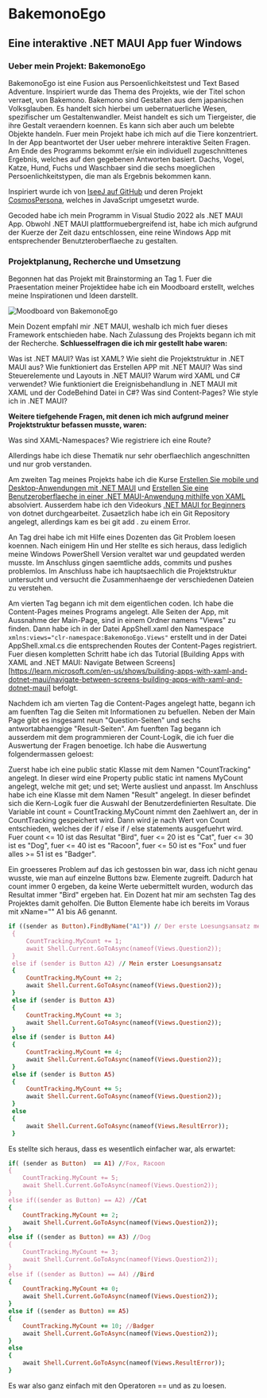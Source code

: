 # BakemonoEgo

## Eine interaktive .NET MAUI App fuer Windows

### Ueber mein Projekt: BakemonoEgo

BakemonoEgo ist eine Fusion aus Persoenlichkeitstest und Text Based Adventure. 
Inspiriert wurde das Thema des Projekts, wie der Titel schon verraet, von Bakemono. 
Bakemono sind Gestalten aus dem japanischen Volksglauben. Es handelt sich hierbei um uebernatuerliche Wesen, spezifischer um Gestaltenwandler.
Meist handelt es sich um Tiergeister, die ihre Gestalt veraendern koennen. Es kann sich aber auch um belebte Objekte handeln. Fuer mein Projekt habe ich mich auf die Tiere konzentriert.
In der App beantwortet der User ueber mehrere interaktive Seiten Fragen. Am Ende des Programms bekommt er/sie ein individuell zugeschnittenes Ergebnis, welches auf den gegebenen Antworten basiert.
Dachs, Vogel, Katze, Hund, Fuchs und Waschbaer sind die sechs moeglichen Persoenlichkeitstypen, die man als Ergebnis bekommen kann.

Inspiriert wurde ich von [IseeJ auf GitHub](https://iseej.github.io/Card/) und deren Projekt [CosmosPersona](https://iseej.github.io/CosmosPersona/), welches in JavaScript umgesetzt wurde. 

Gecoded habe ich mein Programm in Visual Studio 2022 als .NET MAUI App. 
Obwohl .NET MAUI plattformuebergreifend ist, habe ich mich aufgrund der Kuerze der Zeit dazu entschlossen, eine reine Windows App mit entsprechender Benutzteroberflaeche zu gestalten.


### Projektplanung, Recherche und Umsetzung

Begonnen hat das Projekt mit Brainstorming an Tag 1. Fuer die Praesentation meiner Projektidee habe ich ein Moodboard erstellt, welches meine Inspirationen und Ideen darstellt.

![Moodboard von BakemonoEgo](https://github.com/pegsu/BakemonoEgo/blob/main/BakemonoEgo/Resources/Images/bemoodboard.png)

Mein Dozent empfahl mir .NET MAUI, weshalb ich mich fuer dieses Framework entschieden habe. Nach Zulassung des Projekts begann ich mit der Recherche. 
**Schluesselfragen die ich mir gestellt habe waren:**

Was ist .NET MAUI?
Was ist XAML?
Wie sieht die Projektstruktur in .NET MAUI aus?
Wie funktioniert das Erstellen APP mit .NET MAUI?
Was sind Steuerelemente und Layouts in .NET MAUI?
Warum wird XAML und C# verwendet?
Wie funktioniert die Ereignisbehandlung in .NET MAUI mit XAML und der CodeBehind Datei in C#?
Was sind Content-Pages?
Wie style ich in .NET MAUI?

**Weitere tiefgehende Fragen, mit denen ich mich aufgrund meiner Projektstruktur befassen musste, waren:**

Was sind XAML-Namespaces?
Wie registriere ich eine Route?

Allerdings habe ich diese Thematik nur sehr oberflaechlich angeschnitten und nur grob verstanden.

Am zweiten Tag meines Projekts habe ich die Kurse [Erstellen Sie mobile und Desktop-Anwendungen mit .NET MAUI](https://learn.microsoft.com/de-de/training/paths/build-apps-with-dotnet-maui/) und [Erstellen Sie eine Benutzeroberflaeche in einer .NET MAUI-Anwendung mithilfe von XAML](https://learn.microsoft.com/de-de/training/modules/create-user-interface-xaml/) absolviert. Ausserdem habe ich den Videokurs [.NET MAUI for Beginners](https://www.youtube.com/playlist?list=PLdo4fOcmZ0oUBAdL2NwBpDs32zwGqb9DY) von dotnet durchgearbeitet. Zusaetzlich habe ich ein Git Repository angelegt, allerdings kam es bei git add . zu einem Error.

An Tag drei habe ich mit Hilfe eines Dozenten das Git Problem loesen koennen. Nach einigem Hin und Her stellte es sich heraus, dass lediglich meine Windows PowerShell Version veraltet war und geupdated werden musste. Im Anschluss gingen saemtliche adds, commits und pushes problemlos. Im Anschluss habe ich hauptsaechlich die Projektstruktur untersucht und versucht die Zusammenhaenge der verschiedenen Dateien zu verstehen. 

Am vierten Tag begann ich mit dem eigentlichen coden. Ich habe die Content-Pages meines Programs angelegt. Alle Seiten der App, mit Aussnahme der Main-Page, sind in einem Ordner namens "Views" zu finden. Dann habe ich in der Datei AppShell.xaml den Namespace `xmlns:views="clr-namespace:BakemonoEgo.Views"` erstellt und in der Datei AppShell.xmal.cs die entsprechenden Routes der Content-Pages registriert. Fuer diesen kompletten Schritt habe ich das Tutorial [Building Apps with XAML and .NET MAUI: Navigate Between Screens][https://learn.microsoft.com/en-us/shows/building-apps-with-xaml-and-dotnet-maui/navigate-between-screens-building-apps-with-xaml-and-dotnet-maui] befolgt.

Nachdem ich am vierten Tag die Content-Pages angelegt hatte, begann ich am fuenften Tag die Seiten mit Informationen zu befuellen. Neben der Main Page gibt es insgesamt neun "Question-Seiten" und sechs antwortabhaengige "Result-Seiten". Am fuenften Tag begann ich ausserdem mit dem programmieren der Count-Logik, die ich fuer die Auswertung der Fragen benoetige. Ich habe die Auswertung folgendermassen geloest:

Zuerst habe ich eine public static Klasse mit dem Namen "CountTracking" angelegt. In dieser wird eine Property public static int namens MyCount angelegt, welche mit get; und set; Werte ausliest und anpasst.
Im Anschluss habe ich eine Klasse mit dem Namen "Result" angelegt. In dieser befindet sich die Kern-Logik fuer die Auswahl der Benutzerdefinierten Resultate. Die Variable int count = CountTracking.MyCount nimmt den Zaehlwert an, der in CountTracking gespeichert wird.
Dann wird je nach Wert von Count entschieden, welches der if / else if / else statements ausgefuehrt wird.
Fuer count <= 10 ist das Resultat "Bird", fuer <= 20 ist es "Cat", fuer <= 30 ist es "Dog", fuer <= 40 ist es "Racoon", fuer <= 50 ist es "Fox" und fuer alles >= 51 ist es "Badger".

Ein groesseres Problem auf das ich gestossen bin war, dass ich nicht genau wusste, wie man auf einzelne Buttons bzw. Elemente zugreift. Dadurch hat count immer 0 ergeben, da keine Werte uebermittelt wurden, wodurch das Resultat immer "Bird" ergeben hat.
Ein Dozent hat mir am sechsten Tag des Projektes damit geholfen. Die Button Elemente habe ich bereits im Voraus mit xName="" A1 bis A6 genannt.

```ruby
if ((sender as Button).FindByName("A1")) // Der erste Loesungsansatz meines Dozentes
 {
     CountTracking.MyCount += 1;
     await Shell.Current.GoToAsync(nameof(Views.Question2));
 }
 else if (sender is Button A2) // Mein erster Loesungsansatz
 {
     CountTracking.MyCount += 2;
     await Shell.Current.GoToAsync(nameof(Views.Question2));
 }
 else if (sender is Button A3)
 {
     CountTracking.MyCount += 3;
     await Shell.Current.GoToAsync(nameof(Views.Question2));
 }
 else if (sender is Button A4)
 {
     CountTracking.MyCount += 4;
     await Shell.Current.GoToAsync(nameof(Views.Question2));
 }
 else if (sender is Button A5)
 {
     CountTracking.MyCount += 5;
     await Shell.Current.GoToAsync(nameof(Views.Question2));
 }
 else
 {
     await Shell.Current.GoToAsync(nameof(Views.ResultError));
 }
```

Es stellte sich heraus, dass es wesentlich einfacher war, als erwartet:

```ruby
if( (sender as Button)  == A1) //Fox, Racoon
{
    CountTracking.MyCount += 5;
    await Shell.Current.GoToAsync(nameof(Views.Question2));
}
else if((sender as Button) == A2) //Cat
{
    CountTracking.MyCount += 2;
    await Shell.Current.GoToAsync(nameof(Views.Question2));
}
else if ((sender as Button) == A3) //Dog
{
    CountTracking.MyCount += 3;
    await Shell.Current.GoToAsync(nameof(Views.Question2));
}
else if ((sender as Button) == A4) //Bird
{
    CountTracking.MyCount += 0;
    await Shell.Current.GoToAsync(nameof(Views.Question2));
}
else if ((sender as Button) == A5)
{
    CountTracking.MyCount += 10; //Badger
    await Shell.Current.GoToAsync(nameof(Views.Question2));
}
else
{
    await Shell.Current.GoToAsync(nameof(Views.ResultError));
}
```

Es war also ganz einfach mit den Operatoren == und as zu loesen.
